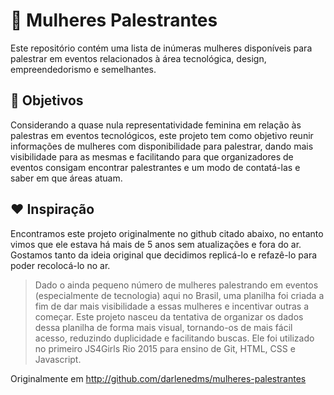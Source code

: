 # 👩 Mulheres Palestrantes

Este repositório contém uma lista de inúmeras mulheres disponíveis para palestrar em eventos relacionados à área tecnológica, design, empreendedorismo e semelhantes.
  
## 🎯 Objetivos

Considerando a quase nula representatividade feminina em relação às palestras em eventos tecnológicos, este projeto tem como objetivo reunir informações
de mulheres com disponibilidade para palestrar, dando mais visibilidade para as mesmas e facilitando para que organizadores de eventos consigam encontrar palestrantes
e um modo de contatá-las e saber em que áreas atuam.

## ❤️ Inspiração

Encontramos este projeto originalmente no github citado abaixo, no entanto vimos que ele estava há mais de 5 anos sem atualizações e fora do ar. Gostamos tanto da ideia
original que decidimos replicá-lo e refazê-lo para poder recolocá-lo no ar.

> Dado o ainda pequeno número de mulheres palestrando em eventos (especialmente de tecnologia) aqui no Brasil, uma planilha foi criada a fim de dar mais visibilidade a essas mulheres e incentivar outras a começar.
> Este projeto nasceu da tentativa de organizar os dados dessa planilha de forma mais visual, tornando-os de mais fácil acesso, reduzindo duplicidade e facilitando buscas.
> Ele foi utilizado no primeiro JS4Girls Rio 2015 para ensino de Git, HTML, CSS e Javascript.

Originalmente em http://github.com/darlenedms/mulheres-palestrantes

